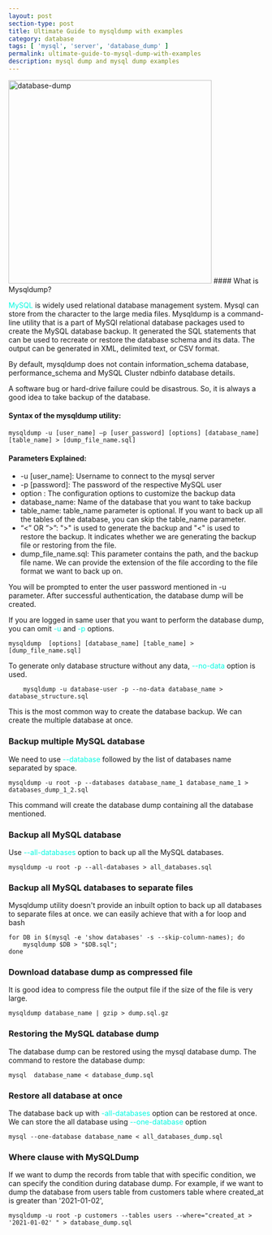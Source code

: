 ```yaml
---
layout: post
section-type: post
title: Ultimate Guide to mysqldump with examples
category: database
tags: [ 'mysql', 'server', 'database_dump' ]
permalink: ultimate-guide-to-mysql-dump-with-examples
description: mysql dump and mysql dump examples
---
```


<img src="{{site.baseurl}}/img/posts/database-dump-2.jpg" class="img-thumbnail img-rounded" height="400px" alt="database-dump">
#### What is Mysqldump?

<span style="color: #00fae0">MySQL</span> is widely used relational database management system. Mysql can store from the
character to the large media files. Mysqldump is a command-line utility that is a part of MySQl relational database
packages used to create the MySQL database backup. It generated the SQL statements that can be used to recreate or
restore the database schema and its data. The output can be generated in XML, delimited text, or CSV format.

By default, mysqldump does not contain information_schema database, performance_schema and MySQL Cluster ndbinfo
database details.

A software bug or hard-drive failure could be disastrous. So, it is always a good idea to take backup of the database.

#### Syntax of the mysqldump utility:
    mysqldump -u [user_name] –p [user_password] [options] [database_name] [table_name] > [dump_file_name.sql]

#### Parameters Explained:
* -u [user_name]: Username to connect to the mysql server
* -p [password]: The password of the respective MySQL user
* option : The configuration options to customize the backup data
* database_name: Name of the database that you want to take backup
* table_name: table_name parameter is optional. If you want to back up all the tables of the database, you can skip the table_name parameter.
* “<” OR ”>”: ">" is used to generate the backup and "<" is used to restore the backup. It indicates whether we are 
generating the backup file or restoring from the file.
* dump_file_name.sql: This parameter contains the path, and the backup file name. We can provide the extension of the file
according to the file format we want to back up on.
  
You will be prompted to enter the user password mentioned in -u parameter. After successful authentication, the database
dump will be created.

If you are logged in same user that you want to perform the database dump, you can omit <span style="color: #00fae0">
-u</span> and <span style="color: #00fae0">-p</span> options.

    mysqldump  [options] [database_name] [table_name] > [dump_file_name.sql]

To generate only database structure without any data, <span style="color: #00fae0">--no-data</span> option is used.
    
        mysqldump -u database-user -p --no-data database_name > database_structure.sql

This is the most common way to create the database backup. We can create the multiple database at once.

### Backup multiple MySQL database

We need to use <span style="color: #00fae0">--database</span> followed by the list of databases name separated by space.
    
    mysqldump -u root -p --databases database_name_1 database_name_1 > databases_dump_1_2.sql

This command will create the database dump containing all the database mentioned.

### Backup all MySQL database
Use <span style="color: #00fae0">--all-databases</span> option to back up all the MySQL databases.

    mysqldump -u root -p --all-databases > all_databases.sql

### Backup all MySQL databases to separate files

Mysqldump utility doesn't provide an inbuilt option to back up all databases to separate files at once. we can easily
achieve that with a for loop and bash

    for DB in $(mysql -e 'show databases' -s --skip-column-names); do
        mysqldump $DB > "$DB.sql";
    done

### Download database dump as compressed file

It is good idea to compress file the output file if the size of the file is very large. 

    mysqldump database_name | gzip > dump.sql.gz

### Restoring the MySQL database dump
The database dump can be restored using the mysql database dump.
The command to restore the database dump:
    
    mysql  database_name < database_dump.sql


### Restore all database at once
The database back up with <span style="color: #00fae0">-all-databases</span> option can be restored at once.
We can store the all database using <span style="color: #00fae0">--one-database</span> option

    mysql --one-database database_name < all_databases_dump.sql


### Where clause with MySQLDump
If we want to dump the records from table that with specific condition, we can specify the condition during database dump.
For example, if we want to dump the database from users table from customers table where created_at is greater than
'2021-01-02',

    mysqldump -u root -p customers --tables users --where="created_at > '2021-01-02' " > database_dump.sql
